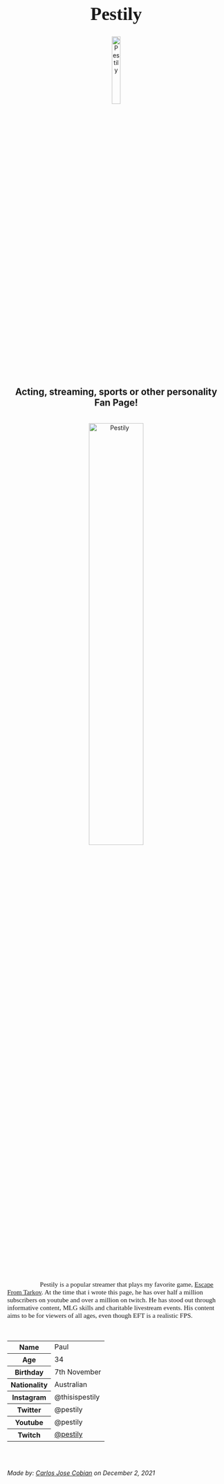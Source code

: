 
<h1 style="font-family:Brush Script MT; font-size:300%;" align="center" > <b> Pestily </b></h1>

<div align="center">
    <img    src="https://yt3.ggpht.com/ytc/AKedOLRr6_Q8yPyhMO_t8BaPUFh7S-Thuwhe6j8_Gfha5w=s900-c-k-c0x00ffffff-no-rj"
            title="Pestily"
            width="20%"
            height="20%" 
            />
</div>

<h2 align="center" > Acting, streaming, sports or other personality Fan Page!</h2>

<br>

<div align="center">
    <img    src="https://www.dexerto.com/wp-content/uploads/2020/03/pestily-talks-fast-levelling-escape-from-tarkov-flea-market.png"
            title="Pestily"
            width="50%"
            height="50%" 
            />
</div>


<br>
<p style = "text-indent: 2cm; font-family: Comic Sans MS; font-size:110%">
    Pestily is a popular streamer that plays my favorite game, <a href="https://www.escapefromtarkov.com/">Escape From Tarkov</a>. At the time that i wrote this page, he has over half a million subscribers on youtube and over a million on twitch. He has stood out through informative content, MLG skills and charitable livestream events. His content aims to be for viewers of all ages, even though EFT is a realistic FPS.
</p>


<br>


<table>
    <tr>
        <th>Name</th>
        <td>Paul</td>
    </tr>
    <tr>
        <th>Age</th>
        <td>34</td>
    </tr>
    <tr>
        <th>Birthday</th>
        <td>7th November</td>
    </tr>
        <tr>
        <th>Nationality</th>
        <td>Australian</td>
    </tr>
    <tr>
        <th>Instagram</th>
        <td>@thisispestily</td>
    </tr>
    <tr>
        <th>Twitter</th>
        <td>@pestily</td>
    </tr>
    <tr>
        <th>Youtube</th>
        <td>@pestily</td>
    </tr>
    <tr>
        <th>Twitch</th>
        <td><a href="https://www.twitch.tv/pestily"> @pestily </a></td>
    </tr>
</table>


<br><br>

<p>
    <i>Made by: <u>Carlos Jose Cobian</u> on December 2, 2021</i>
</p>